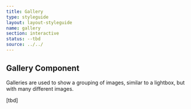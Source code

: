 ```yaml
---
title: Gallery
type: styleguide
layout: layout-styleguide
name: gallery
section: interactive
status: --tbd
source: ../../
---
```


<main markdown="1">

## Gallery Component

Galleries are used to show a grouping of images, similar to a lightbox, but with many different images.

[tbd]

</div>

</main>


